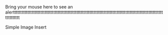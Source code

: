 <head>
<title>Internal Script</title>
</head>
<body>
<script type="text/javascript">
   document.write("doggyiscute!")
</script>
</body>
<head>
<title>Event Handler Example t</title>
<script type="text/javascript">
function myAlert()
{
    alert("doggys r cute");
	return;
}
</script>
</head>
<body>

<span onmouseover="myAlert();">
   Bring your mouse here to see an alertttttttttttttttttttttttttttttttttttttttttttttttttttttttttttttttttttttttttttttttttttttttttttttttttttttttttttttttttt
</span>

</body>
<DOCTYPE html>
<html>
<head>
   <title>Using Image in Webpage</title>
</head>
<body>
   <p>Simple Image Insert</p>
   <img src="(https://th.bing.com/th/id/R.40308c788f894558a42c05982834fd86?rik=dJTMT4MZ7GBjsQ&pid=ImgRaw&r=0)>
</body>
</html>
